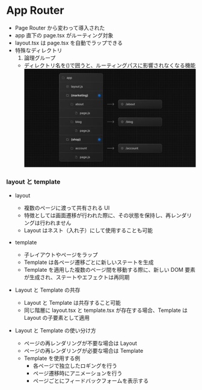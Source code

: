 # App Router

- Page Router から変わって導入された
- app 直下の page.tsx がルーティング対象
- layout.tsx は page.tsx を自動でラップできる
- 特殊なディレクトリ
  1. 論理グループ
  - ディレクトリ名を()で囲うと、ルーティングパスに影響されなくなる機能
    ![](画像/20240122172655.png)

### layout と template

- layout

  - 複数のページに渡って共有される UI
  - 特徴としては画面遷移が行われた際に、その状態を保持し、再レンダリングは行われません
  - Layout はネスト（入れ子）にして使用することも可能

- template

  - 子レイアウトやページをラップ
  - Template は各ページ遷移ごとに新しいステートを生成
  - Template を適用した複数のページ間を移動する際に、新しい DOM 要素が生成され、ステートやエフェクトは再同期

- Layout と Template の共存

  - Layout と Template は共存すること可能
  - 同じ階層に layout.tsx と template.tsx が存在する場合、Template は Layout の子要素として適用

- Layout と Template の使い分け方
  - ページの再レンダリングが不要な場合は Layout
  - ページの再レンダリングが必要な場合は Template
  - Template を使用する例
    - 各ページで独立したロギングを行う
    - ページ遷移時にアニメーションを行う
    - ページごとにフィードバックフォームを表示する
